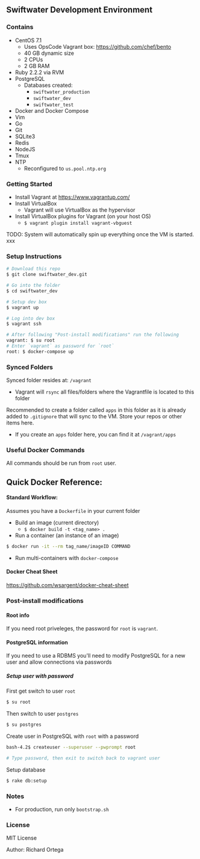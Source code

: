 ## Swiftwater Development Environment

### Contains
- CentOS 7.1
  - Uses OpsCode Vagrant box: https://github.com/chef/bento
  - 40 GB dynamic size
  - 2 CPUs
  - 2 GB RAM
- Ruby 2.2.2 via RVM
- PostgreSQL
  - Databases created:
    - `swiftwater_production`
    - `swiftwater_dev`
    - `swiftwater_test`
- Docker and Docker Compose
- Vim
- Go
- Git
- SQLite3
- Redis
- NodeJS
- Tmux
- NTP
  - Reconfigured to `us.pool.ntp.org`

### Getting Started
- Install Vagrant at https://www.vagrantup.com/
- Install VirtualBox
  - Vagrant will use VirtualBox as the hypervisor
- Install VirtualBox plugins for Vagrant (on your host OS)
  - `$ vagrant plugin install vagrant-vbguest`

TODO: System will automatically spin up everything once the VM is started. xxx

### Setup Instructions

```bash
# Download this repo
$ git clone swiftwater_dev.git

# Go into the folder
$ cd swiftwater_dev

# Setup dev box
$ vagrant up

# Log into dev box
$ vagrant ssh

# After following "Post-install modifications" run the following
vagrant: $ su root
# Enter `vagrant` as password for `root`
root: $ docker-compose up
```

### Synced Folders
Synced folder resides at: `/vagrant`
- Vagrant will `rsync` all files/folders where the Vagrantfile is located to this folder

Recommended to create a folder called `apps` in this folder as it is already added to `.gitignore` that will sync to the VM. Store your repos or other items here.
- If you create an `apps` folder here, you can find it at `/vagrant/apps`


### Useful Docker Commands
All commands should be run from `root` user.

Quick Docker Reference:
  -


#### Standard Workflow:
Assumes you have a `Dockerfile` in your current folder
- Build an image (current directory)
  - `$ docker build -t <tag_name> .`
- Run a container (an instance of an image)

```bash
$ docker run -it --rm tag_name/imageID COMMAND
```

- Run multi-containers with `docker-compose`

#### Docker Cheat Sheet
https://github.com/wsargent/docker-cheat-sheet

### Post-install modifications
#### Root info
If you need root priveleges, the password for `root` is `vagrant`.

#### PostgreSQL information
If you need to use a RDBMS you'll need to modify PostgreSQL for a new user and allow connections via passwords

##### Setup user with password
First get switch to user `root`
```bash
$ su root
```

Then switch to user `postgres`
```bash
$ su postgres
```

Create user in PostgreSQL with `root` with a password
```bash
bash-4.2$ createuser --superuser --pwprompt root

# Type password, then exit to switch back to vagrant user
```

Setup database
```bash
$ rake db:setup
```

### Notes
- For production, run only `bootstrap.sh`

### License
MIT License

Author: Richard Ortega

